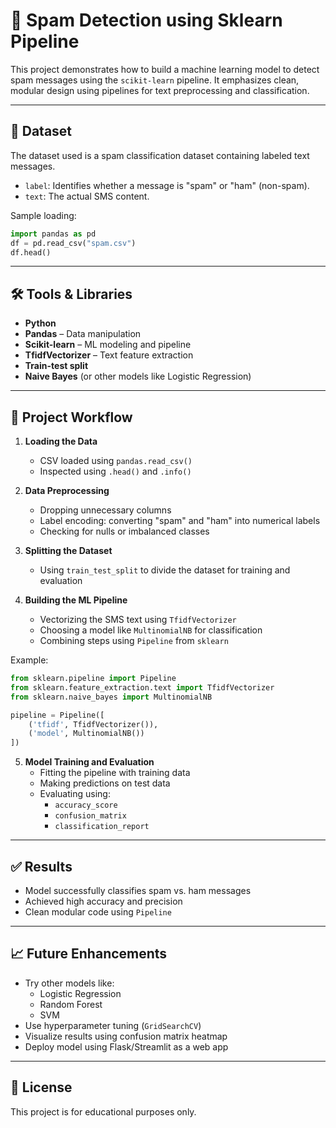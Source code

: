 # 📧 Spam Detection using Sklearn Pipeline

This project demonstrates how to build a machine learning model to detect spam messages using the `scikit-learn` pipeline. It emphasizes clean, modular design using pipelines for text preprocessing and classification.

---

## 📁 Dataset

The dataset used is a spam classification dataset containing labeled text messages.

- `label`: Identifies whether a message is "spam" or "ham" (non-spam).
- `text`: The actual SMS content.

Sample loading:
```python
import pandas as pd
df = pd.read_csv("spam.csv")
df.head()
```

---

## 🛠️ Tools & Libraries

- **Python**
- **Pandas** – Data manipulation
- **Scikit-learn** – ML modeling and pipeline
- **TfidfVectorizer** – Text feature extraction
- **Train-test split**
- **Naive Bayes** (or other models like Logistic Regression)

---

## 🚀 Project Workflow

1. **Loading the Data**
   - CSV loaded using `pandas.read_csv()`
   - Inspected using `.head()` and `.info()`

2. **Data Preprocessing**
   - Dropping unnecessary columns
   - Label encoding: converting "spam" and "ham" into numerical labels
   - Checking for nulls or imbalanced classes

3. **Splitting the Dataset**
   - Using `train_test_split` to divide the dataset for training and evaluation

4. **Building the ML Pipeline**
   - Vectorizing the SMS text using `TfidfVectorizer`
   - Choosing a model like `MultinomialNB` for classification
   - Combining steps using `Pipeline` from `sklearn`

Example:
```python
from sklearn.pipeline import Pipeline
from sklearn.feature_extraction.text import TfidfVectorizer
from sklearn.naive_bayes import MultinomialNB

pipeline = Pipeline([
    ('tfidf', TfidfVectorizer()),
    ('model', MultinomialNB())
])
```

5. **Model Training and Evaluation**
   - Fitting the pipeline with training data
   - Making predictions on test data
   - Evaluating using:
     - `accuracy_score`
     - `confusion_matrix`
     - `classification_report`

---

## ✅ Results

- Model successfully classifies spam vs. ham messages
- Achieved high accuracy and precision
- Clean modular code using `Pipeline`

---

## 📈 Future Enhancements

- Try other models like:
  - Logistic Regression
  - Random Forest
  - SVM
- Use hyperparameter tuning (`GridSearchCV`)
- Visualize results using confusion matrix heatmap
- Deploy model using Flask/Streamlit as a web app

---

## 📄 License

This project is for educational purposes only.
